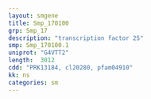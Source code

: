 ```yaml
---
layout: smgene
title: Smp_170100
grp: Smp_17
description: "transcription factor 25"
smp: Smp_170100.1
uniprot: "G4VTT2"
length:  3012
cdd: "PRK13184, cl20280, pfam04910"
kk: ns
categories: sm
---
```


